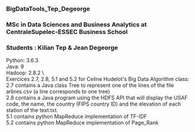 ### BigDataTools_Tep_Degeorge
### MSc in Data Sciences and Business Analytics at CentraleSupelec-ESSEC Business School
### Students : Kilian Tep & Jean Degeorge
Python: 3.6.3 \
Java: 9 \
Hadoop: 2.8.2 \ 
\
Exercices 2.7, 2.8, 5.1 and 5.2 for Celine Hudelot's Big Data Algorithm class: \
2.7 contains a Java class Tree to represent one of the lines of the file arbres.csv (a line corresponds to one tree) \
2.8 contains a Java program using the HDFS API that will display the USAF code, the name, the country (FIPS country ID) and the elevation of each station of the text.txt. \
5.1 contains python MapReduce implementation of TF-IDF \
5.2 contains python MapReduce implementation of Page_Rank
